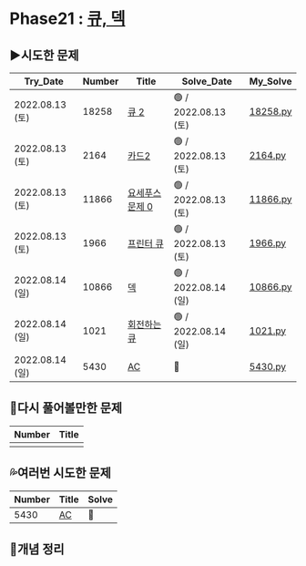 # Phase21 : [큐, 덱](https://www.acmicpc.net/step/12)

## ▶️시도한 문제

| Try_Date        | Number | Title                                                    | Solve_Date           | My_Solve               |
| --------------- | ------ | -------------------------------------------------------- | -------------------- | ---------------------- |
| 2022.08.13 (토) | 18258  | [큐 2](https://www.acmicpc.net/problem/18258)            | 🟢 / 2022.08.13 (토) | [18258.py](./18258.py) |
| 2022.08.13 (토) | 2164   | [카드2](https://www.acmicpc.net/problem/2164)            | 🟢 / 2022.08.13 (토) | [2164.py](./2164.py)   |
| 2022.08.13 (토) | 11866  | [요세푸스 문제 0](https://www.acmicpc.net/problem/11866) | 🟢 / 2022.08.13 (토) | [11866.py](./11866.py) |
| 2022.08.13 (토) | 1966   | [프린터 큐](https://www.acmicpc.net/problem/1966)        | 🟢 / 2022.08.13 (토) | [1966.py](./1966.py)   |
| 2022.08.14 (일) | 10866  | [덱](https://www.acmicpc.net/problem/10866)              | 🟢 / 2022.08.14 (일) | [10866.py](./10866.py) |
| 2022.08.14 (일) | 1021   | [회전하는 큐](https://www.acmicpc.net/problem/1021)      | 🟢 / 2022.08.14 (일) | [1021.py](./1021.py)   |
| 2022.08.14 (일) | 5430   | [AC](https://www.acmicpc.net/problem/5430)               | 🔴                   | [5430.py](./5430.py)   |

## 💫다시 풀어볼만한 문제

| Number | Title |
| ------ | ----- |
|        |       |

## 💦여러번 시도한 문제

| Number | Title                                      | Solve |
| ------ | ------------------------------------------ | ----- |
| 5430   | [AC](https://www.acmicpc.net/problem/5430) | 🔴    |

## 📑개념 정리

```python

```
